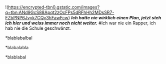 !(https://encrypted-tbn0.gstatic.com/images?q=tbn:ANd9GcS88Apqt2zOcFPs5dRFhHh2MDsSR7-FZbPNP6Jvyk7CQy3hFawFcw)
***Ich hatte nie wirklich einen Plan, jetzt steh ich hier und weiss immer noch nicht weiter.*** #Ich war nie ein Rapper, ich hab nie die Schule geschwänzt.

*blablabalbal

*blabalabla

*blablabal


